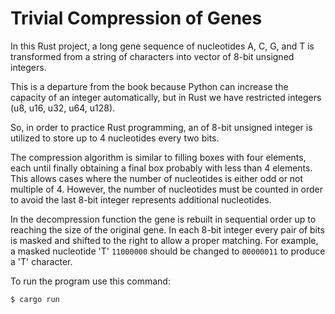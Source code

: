 # Trivial Compression of Genes

In this Rust project, a long gene sequence of nucleotides A, C, G, and T is transformed from a string of characters into vector of 8-bit unsigned integers.

This is a departure from the book because Python can increase the capacity of an integer automatically, but in Rust we have restricted integers (u8, u16, u32, u64, u128).

So, in order to practice Rust programming, an of 8-bit unsigned integer is utilized to store up to 4 nucleotides every two bits.

The compression algorithm is similar to filling boxes with four elements, each until finally obtaining a final box probably with less than 4 elements. This allows cases where the number of nucleotides is either odd or not multiple of 4. However, the number of nucleotides must be counted in order to avoid the last 8-bit integer represents additional nucleotides.

In the decompression function the gene is rebuilt in sequential order up to reaching the size of the original gene. In each 8-bit integer every pair of bits is masked and shifted to the right to allow a proper matching. For example, a masked nucleotide 'T' `11000000` should be changed to `00000011` to produce a 'T' character.

To run the program use this command:

```shell
$ cargo run
```
  